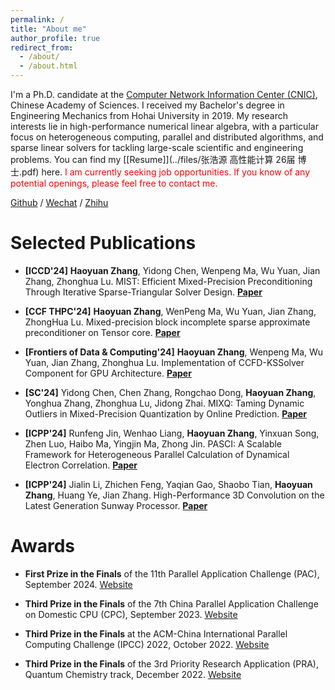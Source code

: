 ```yaml
---
permalink: /
title: "About me"
author_profile: true
redirect_from: 
  - /about/
  - /about.html
---
```



I'm a Ph.D. candidate at the [Computer Network Information Center (CNIC)](http://www.cnic.cas.cn/), Chinese Academy of Sciences. I received my Bachelor's degree in Engineering Mechanics from Hohai University in 2019. My research interests lie in high-performance numerical linear algebra, with a particular focus on heterogeneous computing, parallel and distributed algorithms, and sparse linear solvers for tackling large-scale scientific and engineering problems. You can find my [[Resume]](../files/张浩源 高性能计算 26届 博士.pdf) here. <span style="color: red;">I am currently seeking job opportunities. If you know of any potential openings, please feel free to contact me.</span> 


[Github](https://github.com/MicroZHY) / [Wechat](../images/wechat.jpg) / [Zhihu](https://www.zhihu.com/people/micro-10-53)
 
 
# Selected Publications

  
- **[ICCD'24]** **Haoyuan Zhang**, Yidong Chen, Wenpeng Ma, Wu Yuan, Jian Zhang, Zhonghua Lu. MIST: Efficient Mixed-Precision Preconditioning Through Iterative Sparse-Triangular Solver Design. [**Paper**](https://ieeexplore.ieee.org/stamp/stamp.jsp?tp=&arnumber=10818195)

- **[CCF THPC'24]** **Haoyuan Zhang**, WenPeng Ma, Wu Yuan, Jian Zhang, ZhongHua Lu. Mixed-precision block incomplete sparse approximate preconditioner on Tensor core. [**Paper**](https://www.researchgate.net/publication/373920365_Mixed-precision_block_incomplete_sparse_approximate_preconditioner_on_Tensor_core)

- **[Frontiers of Data & Computing'24]** **Haoyuan Zhang**, Wenpeng Ma, Wu Yuan, Jian Zhang, Zhonghua Lu. Implementation of CCFD-KSSolver Component for GPU Architecture. [**Paper**](http://www.jfdc.cnic.cn/CN/10.11871/jfdc.issn.2096-742X.2024.01.007)
  
- **[SC'24]** Yidong Chen, Chen Zhang, Rongchao Dong, **Haoyuan Zhang**, Yonghua Zhang, Zhonghua Lu, Jidong Zhai. MIXQ: Taming Dynamic Outliers in Mixed-Precision Quantization by Online Prediction. [**Paper**](https://dl.acm.org/doi/pdf/10.1109/SC41406.2024.00080)
  
- **[ICPP'24]** Runfeng Jin, Wenhao Liang, **Haoyuan Zhang**, Yinxuan Song, Zhen Luo, Haibo Ma, Yingjin Ma, Zhong Jin. PASCI: A Scalable Framework for Heterogeneous Parallel Calculation of Dynamical Electron Correlation. [**Paper**](https://dl.acm.org/doi/pdf/10.1145/3673038.3673098)
  
- **[ICPP'24]** Jialin Li, Zhichen Feng, Yaqian Gao, Shaobo Tian, **Haoyuan Zhang**, Huang Ye, Jian Zhang. High-Performance 3D Convolution on the Latest Generation Sunway Processor. [**Paper**](https://dl.acm.org/doi/pdf/10.1145/3673038.3673093)



# Awards

- **First Prize in the Finals** of the 11th Parallel Application Challenge (PAC), September 2024. [Website](http://www.paratera-edu.org.cn/news/detail?id=793)
  
- **Third Prize in the Finals** of the 7th China Parallel Application Challenge on Domestic CPU (CPC), September 2023. [Website](http://www.paratera-edu.org.cn/news/detail?id=719)

- **Third Prize in the Finals** at the ACM-China International Parallel Computing Challenge (IPCC) 2022, October 2022. [Website](https://mp.weixin.qq.com/s/5STOFRnqFGp7xwu7WRSgXg)

- **Third Prize in the Finals** of the 3rd Priority Research Application (PRA), Quantum Chemistry track, December 2022. [Website](https://cas-pra.sugon.com/sugon/historyReview.html)

 
 
